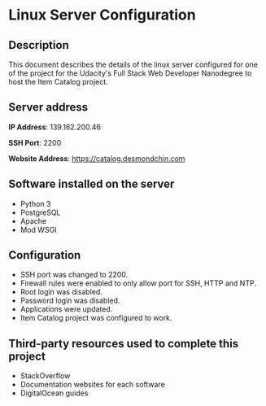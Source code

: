 # Linux Server Configuration
## Description
This document describes the details of the linux server configured for one of the project for the Udacity's Full Stack Web Developer Nanodegree to host the Item Catalog project.

## Server address
**IP Address**: 139.162.200.46

**SSH Port**: 2200

**Website Address**: https://catalog.desmondchin.com

## Software installed on the server
- Python 3
- PostgreSQL
- Apache
- Mod WSGI

## Configuration
- SSH port was changed to 2200.
- Firewall rules were enabled to only allow port for SSH, HTTP and NTP.
- Root login was disabled.
- Password login was disabled.
- Applications were updated.
- Item Catalog project was configured to work.

## Third-party resources used to complete this project
- StackOverflow
- Documentation websites for each software
- DigitalOcean guides
